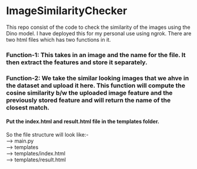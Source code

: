 # ImageSimilarityChecker
This repo consist of the code to check the similarity of the images using the Dino model. I have deployed this for my personal use using ngrok. There are two html files which has two functions in it. 
### Function-1: This takes in an image and the name for the file. It then extract the features and store it separately. 
### Function-2: We take the similar looking images that we ahve in the dataset and upload it here. This function will compute the cosine similarity b/w the uploaded image feature and the previously stored feature and will return the name of the closest match.

#### Put the index.html and result.html file in the templates folder.   
So the file structure will look like:-  
--> main.py  
--> templates  
--> templates/index.html  
--> templates/result.html  
